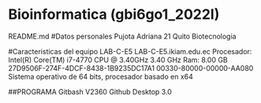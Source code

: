 # Bioinformatica (gbi6go1_2022I)
README.md
#Datos personales
Pujota Adriana
21
Quito
Biotecnologia

#Caracteristicas del equipo
 LAB-C-E5
 LAB-C-E5.ikiam.edu.ec
 Procesador: Intel(R) Core(TM) i7-4770 CPU @ 3.40GHz   3.40 GHz
  Ram: 8.00 GB
  27D9506F-274F-4DCF-8438-1B9235DC17A1
  00330-80000-00000-AA080
  Sistema operativo de 64 bits, procesador basado en x64

##PROGRAMA
Gitbash V2360
Github Desktop 3.0
